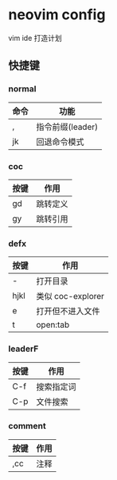 # neovim config

vim ide 打造计划

## 快捷键

### normal 

命令|	功能
----|-------------------
,	|	指令前缀(leader)
jk	|	回退命令模式

### coc

按键|	作用
----|-----------
gd	|	跳转定义
gy	|	跳转引用

### defx

按键	|	作用
--------|-----------
\-		|	打开目录
hjkl	|	类似 coc-explorer
e		|	打开但不进入文件
t		|	open:tab

### leaderF

按键|	作用
----|-----------
C-f	|	搜索指定词
C-p	|	文件搜索

### comment

按键|	作用
----|-----------
,cc	|	注释

